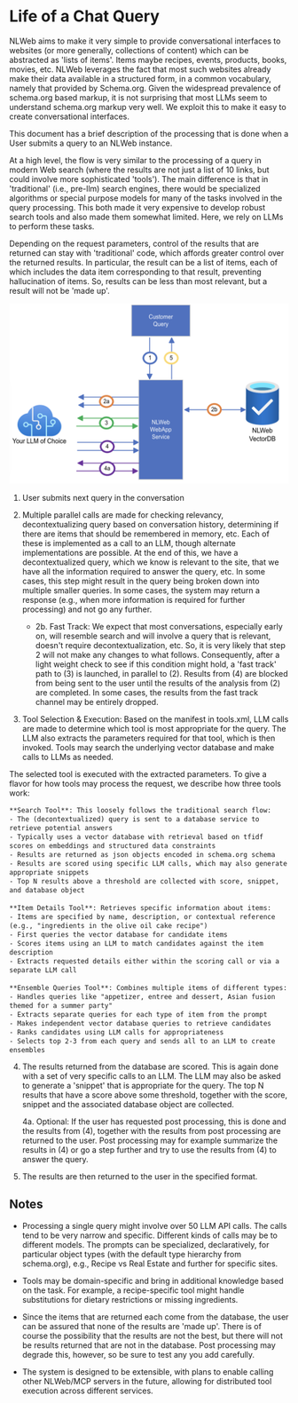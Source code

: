 # Life of a Chat Query

NLWeb aims to make it very simple to provide conversational interfaces to websites (or more generally, collections of content) which can be abstracted as 'lists of items'. Items maybe recipes, events, products, books, movies, etc. NLWeb leverages the fact that most such websites already make their data available in a structured form, in a common vocabulary, namely that provided by Schema.org. Given the widespread prevalence of schema.org based markup, it is not surprising that most LLMs seem to understand schema.org markup very well. We exploit this to make it easy to create conversational interfaces.

This document has a brief description of the processing that is done when a User submits a query to an NLWeb instance.

At a high level, the flow is very similar to the processing of a query in modern Web search (where the results are not just a list of 10 links, but could involve more sophisticated 'tools'). The main difference is that in 'traditional' (i.e., pre-llm) search engines, there would be specialized algorithms or special purpose models for many of the tasks involved in the query processing. This both made it very expensive to develop robust search tools and also made them somewhat limited. Here, we rely on LLMs to perform these tasks.

Depending on the request parameters, control of the results that are returned can stay with 'traditional' code, which affords greater control over the returned results. In particular, the result can be a list of items, each of which includes the data item corresponding to that result, preventing hallucination of items. So, results can be less than most relevant, but a result will not be 'made up'.

 ![alt text](../images/LifeofaChatQuery.png)

1. User submits next query in the conversation

2. Multiple parallel calls are made for checking relevancy, decontextualizing query based on conversation history, determining if there are items that should be remembered in memory, etc. Each of these is implemented as a call to an LLM, though alternate implementations are possible. At the end of this, we have a decontextualized query, which we know is relevant to the site, that we have all the information required to answer the query, etc. In some cases, this step might result in the query being broken down into multiple smaller queries. In some cases, the system may return a response (e.g., when more information is required for further processing) and not go any further.

    - 2b. Fast Track: We expect that most conversations, especially early on, will resemble search and will involve a query that is relevant, doesn't require decontextualization, etc. So, it is very likely that step 2 will not make any changes to what follows. Consequently, after a light weight check to see if this condition might hold, a 'fast track' path to (3) is launched, in parallel to (2). Results from (4) are blocked from being sent to the user until the results of the analysis from (2) are completed. In some cases, the results from the fast track channel may be entirely dropped.

3. Tool Selection & Execution: Based on the manifest in tools.xml, LLM calls are made to determine which tool is most appropriate for the query. The LLM also extracts the parameters required for that tool, which is then invoked. Tools may search the underlying vector database and make calls to LLMs as needed.

The selected tool is executed with the extracted parameters. To give a flavor for how tools may process the request, we describe how three tools work:

    **Search Tool**: This loosely follows the traditional search flow:
    - The (decontextualized) query is sent to a database service to retrieve potential answers
    - Typically uses a vector database with retrieval based on tfidf scores on embeddings and structured data constraints
    - Results are returned as json objects encoded in schema.org schema
    - Results are scored using specific LLM calls, which may also generate appropriate snippets
    - Top N results above a threshold are collected with score, snippet, and database object

    **Item Details Tool**: Retrieves specific information about items:
    - Items are specified by name, description, or contextual reference (e.g., "ingredients in the olive oil cake recipe")
    - First queries the vector database for candidate items
    - Scores items using an LLM to match candidates against the item description
    - Extracts requested details either within the scoring call or via a separate LLM call

    **Ensemble Queries Tool**: Combines multiple items of different types:
    - Handles queries like "appetizer, entree and dessert, Asian fusion themed for a summer party"
    - Extracts separate queries for each type of item from the prompt
    - Makes independent vector database queries to retrieve candidates
    - Ranks candidates using LLM calls for appropriateness
    - Selects top 2-3 from each query and sends all to an LLM to create ensembles

4. The results returned from the database are scored. This is again done with a set of very specific calls to an LLM. The LLM may also be asked to generate a 'snippet' that is appropriate for the query. The top N results that have a score above some threshold, together with the score, snippet and the associated database object are collected.

    4a. Optional: If the user has requested post processing, this is done and the results from (4), together with the results from post processing are returned to the user. Post processing may for example summarize the results in (4) or go a step further and try to use the results from (4) to answer the query.

5. The results are then returned to the user in the specified format.

## Notes

- Processing a single query might involve over 50 LLM API calls. The calls tend to be very narrow and specific. Different kinds of calls may be to different models. The prompts can be specialized, declaratively, for particular object types (with the default type hierarchy from schema.org), e.g., Recipe vs Real Estate and further for specific sites.

- Tools may be domain-specific and bring in additional knowledge based on the task. For example, a recipe-specific tool might handle substitutions for dietary restrictions or missing ingredients.

- Since the items that are returned each come from the database, the user can be assured that none of the results are 'made up'. There is of course the possibility that the results are not the best, but there will not be results returned that are not in the database. Post processing may degrade this, however, so be sure to test any you add carefully.

- The system is designed to be extensible, with plans to enable calling other NLWeb/MCP servers in the future, allowing for distributed tool execution across different services.

